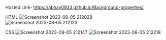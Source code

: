 Hosted Link-
https://abhay0933.github.io/Background-properties/

HTML
![Screenshot 2023-08-05 212028](https://github.com/abhay0933/Background-properties/assets/127731916/3d8376f0-31cb-4ae2-9643-4a2dc2cb5194)
![Screenshot 2023-08-05 212123](https://github.com/abhay0933/Background-properties/assets/127731916/0712878e-155b-4c0f-be8b-1a97541733a4)

CSS
![Screenshot 2023-08-05 212147](https://github.com/abhay0933/Background-properties/assets/127731916/5b3d8f18-06e2-465e-9199-61c758b90c8a)
![Screenshot 2023-08-05 212218](https://github.com/abhay0933/Background-properties/assets/127731916/abd57234-b628-4475-b1d0-3b1abba5f8cb)

